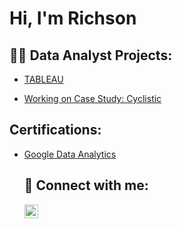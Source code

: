 <h1>Hi, I'm Richson 

<h2>👨‍💻   Data Analyst Projects:</h2>

- [TABLEAU](https://public.tableau.com/app/profile/richson.owusu/viz/videogame_16742294253000/Dashboard1?publish=yes)

- [Working on Case Study: Cyclistic](https://d18ky98rnyall9.cloudfront.net/aacF81H_TsWnBfNR_x7FIg_36299b28fa0c4a5aba836111daad12f1_DAC8-Case-Study-1.pdf?Expires=1672444800&Signature=hzv6y7M4BerX0H9i~uGJzDfMN58S7ZwKOM-0BHFVejlyN2h9LQIW2hv9~dRCnDrqDjo2JOAL1hKrPUfHw8nZGiEK5XDQFFv8wGiJqmy0AAAnWH0hb0vkAnEyeVSY9rM0YJjPXGAr1FbLdvgISOXd9YtqULMEL2k3MJG8aSVZTS8_&Key-Pair-Id=APKAJLTNE6QMUY6HBC5A)



<h2> Certifications:</h2>

- [Google Data Analytics](https://www.credly.com/badges/9a85fbe4-ebb5-4e86-a5f3-f2804f6d6f61/linked_in_profile)
  <h2> 🤳 Connect with me:</h2>
  
  [<img align="left" alt="richson-owusu | LinkedIn" width="22px" src="https://cdn.jsdelivr.net/npm/simple-icons@v3/icons/linkedin.svg" />][linkedin]

  
  [linkedin]: https://www.linkedin.com/in/richson-owusu-5a7999230/
<!--
